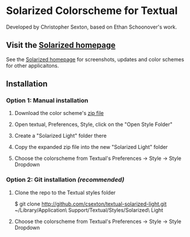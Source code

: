 Solarized Colorscheme for Textual
=================================

Developed by Christopher Sexton, based on Ethan Schoonover's work.

Visit the [Solarized homepage]
------------------------------

See the [Solarized homepage] for screenshots, updates and color schemes for other applicaitons.

[Solarized homepage]:   http://ethanschoonover.com/solarized
[Solarized repository]: https://github.com/altercation/solarized


Installation
------------

### Option 1: Manual installation

1.  Download the color scheme's [zip file](https://github.com/csexton/textual-solarized-light/zipball/master)

1.  Open textual, Preferences, Style, click on the "Open Style Folder"

3.  Create a "Solarized Light" folder there

4.  Copy the expanded zip file into the new "Solarized Light" folder

5.  Choose the colorscheme from Textual's Preferences -> Style -> Style Dropdown

### Option 2: Git installation ***(recommended)***

1.  Clone the repo to the Textual styles folder

    $ git clone http://github.com/csexton/textual-solarized-light.git ~/Library/Application\ Support/Textual/Styles/Solarized\ Light

2.  Choose the colorscheme from Textual's Preferences -> Style -> Style Dropdown

